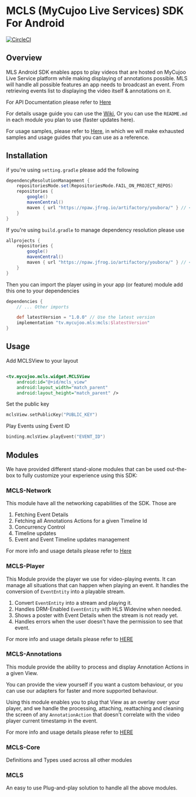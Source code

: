# MCLS (MyCujoo Live Services) SDK For Android

[![CircleCI](https://dl.circleci.com/status-badge/img/gh/mycujoo/mls-android-v2/tree/main.svg?style=svg&circle-token=328b6c285d7e39aa44ee54352f84e6b07e0b5582)](https://dl.circleci.com/status-badge/redirect/gh/mycujoo/mls-android-v2/tree/main)

## Overview

MLS Android SDK enables apps to play videos that are hosted on MyCujoo Live Service platform while
making displaying of annotations possible.
MLS will handle all possible features an app needs to broadcast an event. From retrieving events
list to displaying the video itself & annotations on it.

For API Documentation please refer to [Here](https://mycujoo.github.io/mls-android-v2)

For details usage guide you can use the [Wiki](https://github.com/mycujoo/mls-android-v2/wiki), Or
you can use the `README.md` in each module you plan to use (faster updates here).

For usage samples, please refer to [Here](https://github.com/mycujoo/mls-android-v2/tree/main/samples), in which we will make exhausted samples and 
usage guides that you can use as a reference.

## Installation

if you're using `setting.gradle` please add the following

```groovy
dependencyResolutionManagement {
    repositoriesMode.set(RepositoriesMode.FAIL_ON_PROJECT_REPOS)
    repositories {
        google()
        mavenCentral()
        maven { url "https://npaw.jfrog.io/artifactory/youbora/" } // <-- Add this one
    }
}
```

If you're using `build.gradle` to manage dependency resolution please use

```groovy
allprojects {
    repositories {
        google()
        mavenCentral()
        maven { url "https://npaw.jfrog.io/artifactory/youbora/" } // <-- Add this one
    }
}
```

Then you can import the player using in your app (or feature) module add this one to your
dependencies

```groovy
dependencies {
    // ... Other imports 

    def latestVersion = "1.0.0" // Use the latest version
    implementation "tv.mycujoo.mls:mcls:$latestVersion"
}
```

## Usage

Add MCLSView to your layout

```xml

<tv.mycujoo.mcls.widget.MCLSView
    android:id="@+id/mcls_view"
    android:layout_width="match_parent"
    android:layout_height="match_parent" />
```

Set the public key

```kotlin
mclsView.setPublicKey("PUBLIC_KEY")
```

Play Events using Event ID

```kotlin
binding.mclsView.playEvent("EVENT_ID")
```

## Modules

We have provided different stand-alone modules that can be used out-the-box to fully customize your
experience using this SDK:

### MCLS-Network

This module have all the networking capabilities of the SDK.
Those are

1. Fetching Event Details
2. Fetching all Annotations Actions for a given Timeline Id
3. Concurrency Control
4. Timeline updates
5. Event and Event Timeline updates management

For more info and usage details please refer to [Here](https://github.com/mycujoo/mls-android-v2/wiki/MCLS-Network)

### MCLS-Player

This Module provide the player we use for video-playing events.
It can manage all situations that can happen when playing an event. It handles the conversion
of `EventEntity` into a playable stream.

1. Convert `EventEntity` into a stream and playing it.
2. Handles DRM-Enabled `EventEntity` with HLS Widevine when needed.
3. Shows a poster with Event Details when the stream is not ready yet.
4. Handles errors when the user doesn't have the permission to see that event.

For more info and usage details please refer to [HERE](https://github.com/mycujoo/mls-android-v2/wiki/MCLS-Player)

### MCLS-Annotations

This module provide the ability to process and display Annotation Actions in a given View.

You can provide the view yourself if you want a custom behaviour, or you can use our adapters for
faster and more supported behaviour.

Using this module enables you to plug that View as an overlay over your player,
and we handle the processing, attaching, reattaching and cleaning the screen of any
`AnnotationAction` that doesn't correlate with the video player
current timestamp in the event.

For more info and usage details please refer to [HERE](https://github.com/mycujoo/mls-android-v2/wiki/MCLS-Annoations)

### MCLS-Core

Definitions and Types used across all other modules

### MCLS

An easy to use Plug-and-play solution to handle all the above modules.


